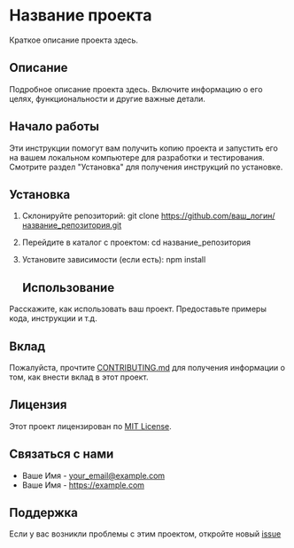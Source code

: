 # Название проекта

Краткое описание проекта здесь.

## Описание

Подробное описание проекта здесь. Включите информацию о его целях, функциональности и другие важные детали.

## Начало работы

Эти инструкции помогут вам получить копию проекта и запустить его на вашем локальном компьютере для разработки и тестирования. Смотрите раздел "Установка" для получения инструкций по установке.

## Установка

1. Склонируйте репозиторий:
git clone https://github.com/ваш_логин/название_репозитория.git

2. Перейдите в каталог с проектом:
cd название_репозитория

3. Установите зависимости (если есть):
   npm install

   ## Использование

Расскажите, как использовать ваш проект. Предоставьте примеры кода, инструкции и т.д.

## Вклад

Пожалуйста, прочтите [CONTRIBUTING.md](CONTRIBUTING.md) для получения информации о том, как внести вклад в этот проект.

## Лицензия

Этот проект лицензирован по [MIT License](LICENSE).

## Связаться с нами

- Ваше Имя - your_email@example.com
- Ваше Имя - https://example.com

## Поддержка

Если у вас возникли проблемы с этим проектом, откройте новый [issue](https://github.com/ваш_логин/название_репозитория/issues)
